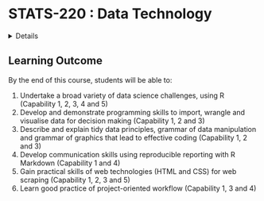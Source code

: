 # STATS-220 : Data Technology 

<Details>
  
## Course Overview 

This course introduces R programming to handle a wide variety of data science challenges, from importing, wrangling, visualising data, to reproducible reporting, for effective data-driven decision making. Students will gain an understanding of tidy data principles, grammar of data manipulation, and grammar of graphics, using a set of data-oriented tools. Students will also learn to solve data-analytical problems in both business and research environments. 

</Details>

## Learning Outcome

By the end of this course, students will be able to:
1. Undertake a broad variety of data science challenges, using R (Capability 1, 2, 3, 4 and 5)
2. Develop and demonstrate programming skills to import, wrangle and visualise data for decision making (Capability 1, 2 and 3)
3. Describe and explain tidy data principles, grammar of data manipulation and grammar of graphics that lead to effective coding (Capability 1, 2 and 3)
4. Develop communication skills using reproducible reporting with R Markdown (Capability 1 and 4)
5. Gain practical skills of web technologies (HTML and CSS) for web scraping (Capability 1, 2, 3 and 5)
6. Learn good practice of project-oriented workflow (Capability 1, 3 and 4)

